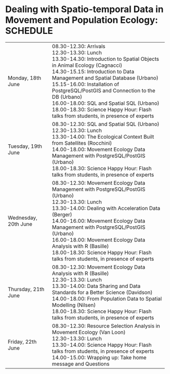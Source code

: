 # Dealing with Spatio-temporal Data in Movement and Population Ecology: SCHEDULE
<table> 
<tr><td>Monday, 18th June</td> 
<td>
08.30-12.30: Arrivals<br>
12.30-13.30: Lunch<br>
13.30-14.30: Introduction to Spatial Objects in Animal Ecology (Cagnacci)<br>
14.30-15.15: Introduction to Data Management and Spatial Database (Urbano)<br>
15.15-16.00: Installation of PostgreSQL/PostGIS and Connection to the DB (Urbano)<br>
16.00-18.00: SQL and Spatial SQL (Urbano)<br>
18.00-18.30: Science Happy Hour: Flash talks from students, in presence of experts<br>
</td> 
</tr> 
<tr><td>Tuesday, 19th June</td> 
<td>
08.30-12.30: SQL and Spatial SQL (Urbano)<br>
12.30-13.30: Lunch<br>
13.30-14.00: The Ecological Context Built from Satellites (Rocchini)<br>
14.00-18.00: Movement Ecology Data Management with PostgreSQL/PostGIS (Urbano)<br>
18.00-18.30: Science Happy Hour: Flash talks from students, in presence of experts<br>
</td> 
</tr> 
<tr><td>Wednesday, 20th June</td> 
<td>
08.30-12.30: Movement Ecology Data Management with PostgreSQL/PostGIS (Urbano)<br>
12.30-13.30: Lunch<br>
13.30-14.00: Dealing with Acceleration Data (Berger)<br>
14.00-16.00: Movement Ecology Data Management with PostgreSQL/PostGIS (Urbano)<br>
16.00-18.00: Movement Ecology Data Analysis with R (Basille)<br>
18.00-18.30: Science Happy Hour: Flash talks from students, in presence of experts<br>
</td> 
</tr> 
<tr><td>Thursday, 21th June</td> 
<td>
08.30-12.30: Movement Ecology Data Analysis with R (Basille)<br>
12.30-13.30: Lunch<br>
13.30-14.00: Data Sharing and Data Standards for a Better Science (Davidson)<br>  
14.00-18.00: From Population Data to Spatial Modelling (Nilsen)<br>
18.00-18.30: Science Happy Hour: Flash talks from students, in presence of experts<br>
</td> 
</tr> 
<tr><td>Friday, 22th June</td> 
<td>
08.30-12.30: Resource Selection Analysis in Movement Ecology (Van Loon)<br>
12.30-13.30: Lunch<br>
13.30-14.00: Science Happy Hour: Flash talks from students, in presence of experts<br>
14.00-15.00: Wrapping up: Take home message and Questions<br>
</td> 
</tr> 
</table>
